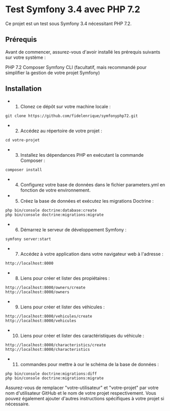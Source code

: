 Test Symfony 3.4 avec PHP 7.2
========================


Ce projet est un test sous Symfony 3.4 nécessitant PHP 7.2.


Prérequis
--------------

Avant de commencer, assurez-vous d'avoir installé les prérequis suivants sur votre système :

PHP 7.2
Composer
Symfony CLI (facultatif, mais recommandé pour simplifier la gestion de votre projet Symfony)


Installation
--------------


* 1. Clonez ce dépôt sur votre machine locale :

```shell
git clone https://github.com/fidelenrique/symfonyphp72.git
```

* 2. Accédez au répertoire de votre projet :
```shell
cd votre-projet
```

* 3. Installez les dépendances PHP en exécutant la commande Composer :
```shell
composer install
```

* 4. Configurez votre base de données dans le fichier parameters.yml en fonction de votre environnement.


* 5. Créez la base de données et exécutez les migrations Doctrine :

```shell
php bin/console doctrine:database:create
php bin/console doctrine:migrations:migrate
```

* 6. Démarrez le serveur de développement Symfony :

```shell
symfony server:start
```


* 7. Accédez à votre application dans votre navigateur web à l'adresse :

```shell
http://localhost:8000
```

* 8. Liens pour créer et lister des propiétaires :

```shell
http://localhost:8000/owners/create
http://localhost:8000/owners
```

* 9. Liens pour créer et lister des véhicules :

```shell
http://localhost:8000/vehicules/create
http://localhost:8000/vehicules
```

* 10. Liens pour créer et lister des caractéristiques du véhicule :

```shell
http://localhost:8000/characteristics/create
http://localhost:8000/characteristics
```

* 11. commandes pour mettre à our le schéma de la base de données :

```shell
php bin/console doctrine:migrations:diff
php bin/console doctrine:migrations:migrate
```

Assurez-vous de remplacer "votre-utilisateur" et "votre-projet" par votre nom d'utilisateur GitHub et le nom de votre projet respectivement. Vous pouvez également ajouter d'autres instructions spécifiques à votre projet si nécessaire.
